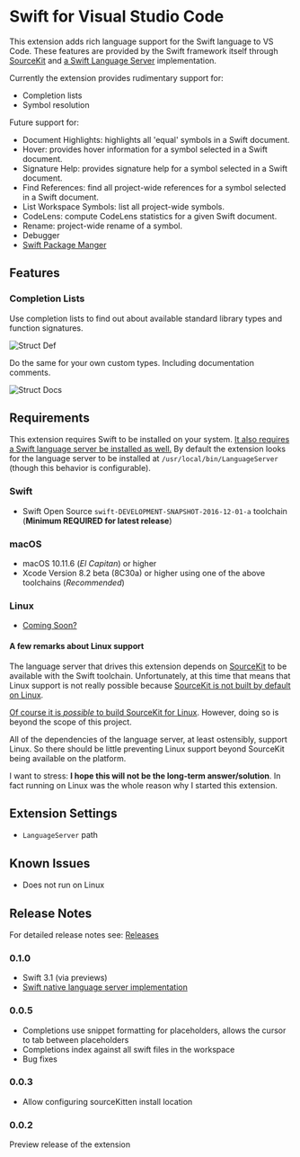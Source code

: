 # Swift for Visual Studio Code

This extension adds rich language support for the Swift language to VS Code. These features are provided by the Swift framework itself through [SourceKit](https://github.com/apple/swift/tree/master/tools/SourceKit) and [a Swift Language Server](https://github.com/RLovelett/langserver-swift) implementation.

Currently the extension provides rudimentary support for:

- Completion lists
- Symbol resolution

Future support for:

- Document Highlights: highlights all 'equal' symbols in a Swift document.
- Hover: provides hover information for a symbol selected in a Swift document.
- Signature Help: provides signature help for a symbol selected in a Swift document.
- Find References: find all project-wide references for a symbol selected in a Swift document.
- List Workspace Symbols: list all project-wide symbols.
- CodeLens: compute CodeLens statistics for a given Swift document.
- Rename: project-wide rename of a symbol.
- Debugger
- [Swift Package Manger](https://swift.org/package-manager/)

## Features

### Completion Lists

Use completion lists to find out about available standard library types and function signatures.

![Struct Def](http://i.giphy.com/26gJAJzxzZDsVEs24.gif)

Do the same for your own custom types. Including documentation comments.

![Struct Docs](http://i.giphy.com/l0HlzNmlfLl7fyc0g.gif)

## Requirements

This extension requires Swift to be installed on your system. [It also requires a Swift language server be installed as well.](https://github.com/RLovelett/langserver-swift)
By default the extension looks for the language server to be installed at `/usr/local/bin/LanguageServer` (though this behavior is configurable).

### Swift

* Swift Open Source `swift-DEVELOPMENT-SNAPSHOT-2016-12-01-a` toolchain (**Minimum REQUIRED for latest release**)

### macOS

* macOS 10.11.6 (*El Capitan*) or higher
* Xcode Version 8.2 beta (8C30a) or higher using one of the above toolchains (*Recommended*)

### Linux

* [Coming Soon?](https://github.com/apple/swift/pull/5903)

#### A few remarks about Linux support

The language server that drives this extension depends on [SourceKit](https://github.com/apple/swift/tree/master/tools/SourceKit) to be available with the Swift toolchain.
Unfortunately, at this time that means that Linux support is not really possible because [SourceKit is not built by default on Linux](https://github.com/apple/swift/pull/5903).

[Of course it is _possible_ to build SourceKit for Linux](https://github.com/apple/swift/pull/5903). However, doing so is beyond the scope of this project.

All of the dependencies of the language server, at least ostensibly, support Linux. So there should be little preventing Linux support beyond SourceKit being available on the platform.

I want to stress: **I hope this will not be the long-term answer/solution**. In fact running on Linux was the whole reason why I started this extension.

## Extension Settings

* `LanguageServer` path

## Known Issues

- Does not run on Linux

## Release Notes

For detailed release notes see: [Releases](https://github.com/RLovelett/vscode-swift/releases)

### 0.1.0

* Swift 3.1 (via previews)
* [Swift native language server implementation](https://github.com/RLovelett/langserver-swift)

### 0.0.5

* Completions use snippet formatting for placeholders, allows the cursor to tab between placeholders
* Completions index against all swift files in the workspace
* Bug fixes

### 0.0.3

* Allow configuring sourceKitten install location

### 0.0.2

Preview release of the extension
